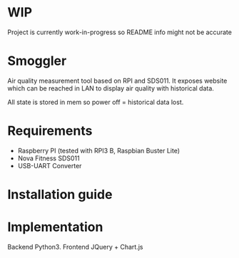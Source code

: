 # WIP
Project is currently work-in-progress so README info might not be accurate

# Smoggler
Air quality measurement tool based on RPI and SDS011. It exposes website which can be reached
in LAN to display air quality with historical data.

All state is stored in mem so power off = historical data lost.

# Requirements
* Raspberry PI (tested with RPI3 B, Raspbian Buster Lite)
* Nova Fitness SDS011 
* USB-UART Converter

# Installation guide

# Implementation
Backend Python3. 
Frontend JQuery + Chart.js
